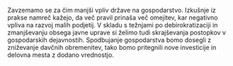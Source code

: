 Zavzemamo se za čim manjši vpliv države na gospodarstvo. Izkušnje iz prakse namreč kažejo, da več pravil prinaša več omejitev, kar negativno vpliva na razvoj malih podjetij. V skladu s težnjami po debirokratizaciji in zmanjševanju obsega javne uprave si želimo tudi skrajševanja postopkov v gospodarskih dejavnostih. Spodbujanje gospodarstva bomo dosegli z zniževanje davčnih obremenitev, tako bomo pritegnili nove investicije in delovna mesta z dodano vrednostjo.

